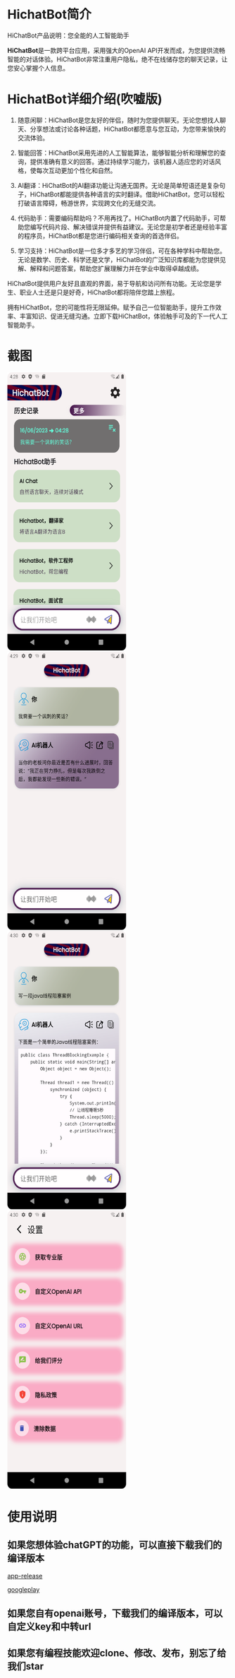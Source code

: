 # HichatBot简介

HiChatBot产品说明：您全能的人工智能助手

**HiChatBot**是一款跨平台应用，采用强大的OpenAI API开发而成，为您提供流畅智能的对话体验。HiChatBot非常注重用户隐私，绝不在线储存您的聊天记录，让您安心掌握个人信息。

# HichatBot详细介绍(吹嘘版)
1. 随意闲聊：HiChatBot是您友好的伴侣，随时为您提供聊天。无论您想找人聊天、分享想法或讨论各种话题，HiChatBot都愿意与您互动，为您带来愉快的交流体验。

2. 智能回答：HiChatBot采用先进的人工智能算法，能够智能分析和理解您的查询，提供准确有意义的回答。通过持续学习能力，该机器人适应您的对话风格，使每次互动更加个性化和自然。

3. AI翻译：HiChatBot的AI翻译功能让沟通无国界。无论是简单短语还是复杂句子，HiChatBot都能提供各种语言的实时翻译。借助HiChatBot，您可以轻松打破语言障碍，畅游世界，实现跨文化的无缝交流。

4. 代码助手：需要编码帮助吗？不用再找了。HiChatBot内置了代码助手，可帮助您编写代码片段、解决错误并提供有益建议。无论您是初学者还是经验丰富的程序员，HiChatBot都是您进行编码相关查询的首选伴侣。

5. 学习支持：HiChatBot是一位多才多艺的学习伴侣，可在各种学科中帮助您。无论是数学、历史、科学还是文学，HiChatBot的广泛知识库都能为您提供见解、解释和问题答案，帮助您扩展理解力并在学业中取得卓越成绩。

HiChatBot提供用户友好且直观的界面，易于导航和访问所有功能。无论您是学生、职业人士还是只是好奇，HiChatBot都将陪伴您踏上旅程。

拥有HiChatBot，您的可能性将无限延伸。赋予自己一位智能助手，提升工作效率、丰富知识、促进无缝沟通。立即下载HiChatBot，体验触手可及的下一代人工智能助手。

# 截图
<img src="screens/Screenshot_01.png" alt="示例图片" width="270" height="630"><img src="screens/Screenshot_02.png" alt="示例图片" width="270" height="630"><img src="screens/Screenshot_03.png" alt="示例图片" width="270" height="630"><img src="screens/Screenshot_04.png" alt="示例图片" width="270" height="630">


# 使用说明

## 如果您想体验chatGPT的功能，可以直接下载我们的编译版本
[app-release](https://github.com/shipinbaoku/hichatbot/releases/download/v5.0.0/app-release.apk)

[googleplay](https://play.google.com/store/apps/details?id=app.hichatbot.hichatbot)

## 如果您自有openai账号，下载我们的编译版本，可以自定义key和中转url

## 如果您有编程技能欢迎clone、修改、发布，别忘了给我们star
